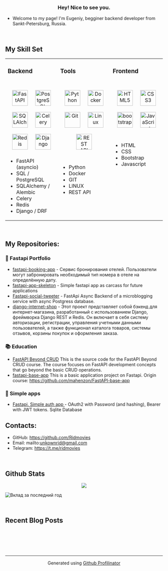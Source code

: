 ### <div align="center">Hey! Nice to see you.</div>  
  

- Welcome to my page!
I'm Eugeniy, begginer backend developer from Sankt-Petersburg, Russia.  
  

<br/>  


## My Skill Set  
<table>
  <tr>
  

<td valign="top" width="33%">
  
### Backend  
<br/>  

<div align="center">  
<a href="https://fastapi.tiangolo.com/" target="_blank"><img style="margin: 10px" src="https://icon.icepanel.io/Technology/svg/FastAPI.svg" alt="FastAPI" height="50" /></a>  
<a href="https://www.postgresql.org/" target="_blank"><img style="margin: 10px" src="https://profilinator.rishav.dev/skills-assets/postgresql-original-wordmark.svg" alt="PostgreSQL" height="50" /></a>  
<a href="https://www.sqlalchemy.org/" target="_blank"><img style="margin: 10px" src="https://icon.icepanel.io/Technology/png-shadow-512/SQLAlchemy.png" alt="SQLAlchemy" height="50" /></a>  
<a href="http://www.celeryproject.org/" target="_blank"><img style="margin: 10px" src="https://upload.wikimedia.org/wikipedia/commons/1/19/Celery_logo.png" alt="Celery" height="50" /></a>  
<a href="https://redis.com/" target="_blank"><img style="margin: 10px" src="https://icon.icepanel.io/Technology/svg/Redis.svg" alt="Redis" height="50" /></a>    
<a href="https://www.djangoproject.com/" target="_blank"><img style="margin: 10px" src="https://profilinator.rishav.dev/skills-assets/django-original.svg" alt="Django" height="50" /></a>  
</div>

* FastAPI (asyncio)
* SQL / PostgreSQL
* SQLAlchemy / Alembic
* Celery
* Redis
* Django / DRF

</td>

<td valign="top" width="33%">
  
### Tools  
<br/>  

<div align="center">  
<a href="https://www.python.org/" target="_blank"><img style="margin: 10px" src="https://profilinator.rishav.dev/skills-assets/python-original.svg" alt="Python" height="50" /></a>  
<a href="https://www.docker.com/" target="_blank"><img style="margin: 10px" src="https://profilinator.rishav.dev/skills-assets/docker-original-wordmark.svg" alt="Docker" height="50" /></a>  
<a href="https://github.com/" target="_blank"><img style="margin: 10px" src="https://profilinator.rishav.dev/skills-assets/git-scm-icon.svg" alt="Git" height="50" /></a>  
<a href="https://www.linux.org/" target="_blank"><img style="margin: 10px" src="https://profilinator.rishav.dev/skills-assets/linux-original.svg" alt="Linux" height="50" /></a>  
<a href="https://en.wikipedia.org/wiki/REST" target="_blank"><img style="margin: 10px" src="https://uxwing.com/wp-content/themes/uxwing/download/web-app-development/rest-api-icon.png" alt="REST API" height="50" /></a> 
  
</div>

<br/> 

* Python
* Docker
* GIT
* LINUX
* REST API


</td>

<td valign="top" width="33%">
  
### Frontend  
<br/>  

<div align="center">  
<a href="https://en.wikipedia.org/wiki/HTML5" target="_blank"><img style="margin: 10px" src="https://profilinator.rishav.dev/skills-assets/html5-original-wordmark.svg" alt="HTML5" height="50" /></a>  
<a href="https://www.w3schools.com/css/" target="_blank"><img style="margin: 10px" src="https://profilinator.rishav.dev/skills-assets/css3-original-wordmark.svg" alt="CSS3" height="50" /></a>  
<a href="https://getbootstrap.com/" target="_blank"><img style="margin: 10px" src="https://getbootstrap.com/docs/5.2/assets/brand/bootstrap-logo-shadow.png" alt="bootstrap" height="50" /></a>  
<a href="https://www.javascript.com/" target="_blank"><img style="margin: 10px" src="https://profilinator.rishav.dev/skills-assets/javascript-original.svg" alt="JavaScript" height="50" /></a>  
</div>
<br/> 

* HTML
* CSS
* Bootstrap
* Javascript

</td>


</tr></table>  

<br/>  

## My Repositories:

### 💼 Fastapi Portfolio

- [fastapi-booking-app](https://github.com/Ridmovies/fastapi-course) - Cервис бронирования отелей. Пользователи могут забронировать необходимый тип номера в отеле на определённую дату.
- [fastapi-app-skeleton](https://github.com/Ridmovies/fastapi-app-skeleton) - Simple fastapi app as carcass for future applications
- [Fastapi-social-tweeter](https://github.com/Ridmovies/fastapi-social-tweeter) - FastApi Async Backend of a microblogging service with async Postgress database.
- [django-internet-shop](https://github.com/Ridmovies/python_django_diploma) - Этот проект представляет собой бэкенд для интернет-магазина, разработанный с использованием Django, фреймворка Django REST и Redis. Он включает в себя систему авторизации, регистрации, управления учетными данными пользователей, а также функционал каталога товаров, системы отзывов, корзины покупок и оформления заказа.

### 📚 Education
- [FastAPI Beyond CRUD](https://github.com/Ridmovies/fastapi-beyond-crud) This is the source code for the FastAPI Beyond CRUD course. The course focuses on FastAPI development concepts that go beyond the basic CRUD operations.
- [fastapi-base-app](https://github.com/Ridmovies/fastapi-base-app) This is a basic application project on Fastapi. Origin course: https://github.com/mahenzon/FastAPI-base-app

### 📂 Simple apps
- [Fastapi. Simple auth app ](https://github.com/Ridmovies/fastapi-auth-app) - OAuth2 with Password (and hashing), Bearer with JWT tokens. Sqlite Database



## Contacts:
<div>
  
* GitHub: https://github.com/Ridmovies
* Email:  mailto:unkownrid@gmail.com
* Telegram: https://t.me/ridmovies

</div>  
  

<br/>  


## Github Stats  
<div align="center"><img src="https://github-readme-stats.vercel.app/api?username=Ridmovies&show_icons=true&count_private=true&hide_border=true" align="center" /></div>  

![Вклад за последний год](https://github-readme-stats.vercel.app/api?username=Ridmovies&show_icons=true&theme=dark&hide_border=true)

<br/>  


## Recent Blog Posts  
  

<br/>  

  

<br/>  

  

<br/>  


<br />

----
<div align="center">Generated using <a href="https://profilinator.rishav.dev/" target="_blank">Github Profilinator</a></div>
